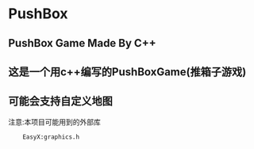 # PushBox
## PushBox Game Made By C++
## 这是一个用c++编写的PushBoxGame(推箱子游戏)
## 可能会支持自定义地图


注意:本项目可能用到的外部库
```
    EasyX:graphics.h
```
